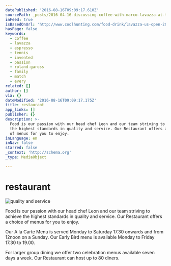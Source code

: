 ```yaml
---
datePublished: '2016-08-16T09:09:17.610Z'
sourcePath: _posts/2016-04-16-discussing-coffee-with-marco-lavazza-at-the-us-open.md
inFeed: true
isBasedOnUrl: 'http://www.coolhunting.com/food-drink/lavazza-us-open-2015'
hasPage: false
keywords:
  - coffee
  - lavazza
  - espresso
  - tennis
  - invented
  - passion
  - roland-gaross
  - family
  - match
  - every
related: []
author: []
via: {}
dateModified: '2016-08-16T09:09:17.175Z'
title: restaurant
app_links: []
publisher: {}
description: >-
  Food is our passion with our head chef Leon and our team striving to achieve
  the highest standards in quality and service. Our Restaurant offers a choice
  of menus for you to enjoy.
inLanguage: en
inNav: false
starred: false
_context: 'http://schema.org'
_type: MediaObject

---
```

# **restaurant**
![quality and service](https://the-grid-user-content.s3-us-west-2.amazonaws.com/f861ef2e-5a2e-44c6-9e9f-ebab04c606da.jpg)

Food is our passion with our head chef Leon and our team striving to achieve the highest standards in quality and service. Our Restaurant offers a choice of menus for you to enjoy.

Our A la Carte Menu is served Monday to Saturday 17.30 onwards and from 12noon on a Sunday. Our Early Bird menu is available Monday to Friday 17.30 to 19.00\.

For larger group dining we offer two celebration menus available seven days a week. Our Restaurant can host up to 80 diners.
